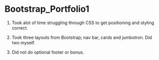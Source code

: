 # Bootstrap_Portfolio1

1. Took alot of time struggling through CSS to get positioning and styling correct.

2. Took three layouts from Bootstrap; nav bar, cards and jumbotron. Did two myself.

3. Did not do optional footer or bonus.